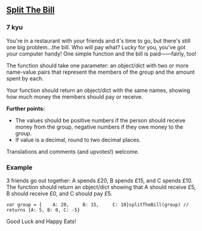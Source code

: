 <h2><a href=https://www.codewars.com/kata/5641275f07335295f10000d0/train/javascript target="_blank">Split The Bill</a></h2><h3>7 kyu</h3><p>You're in a restaurant with your friends and it's time to go, but there's still one big problem...the bill. Who will pay what? Lucky for you, you've got your computer handy! One simple function and the bill is paid——fairly, too!</p><p>The function should take one parameter: an object/dict with two or more name-value pairs that represent the members of the group and the amount spent by each.</p><p>Your function should return an object/dict with the same names, showing how much money the members should pay or receive.</p><p><strong>Further points:</strong></p><ul><li>The values should be positive numbers if the person should receive money from the group, negative numbers if they owe money to the group.</li><li>If value is a decimal, round to two decimal places.</li></ul><p>Translations and comments (and upvotes!) welcome.</p><h3 id="example">Example</h3><p>3 friends go out together: A spends £20, B spends £15, and C spends £10. The function should return an object/dict showing that A should receive £5, B should receive £0, and C should pay £5.</p><pre><code class="language-javascript"><span class="cm-keyword">var</span> <span class="cm-def">group</span> <span class="cm-operator">=</span> {    <span class="cm-property">A</span>: <span class="cm-number">20</span>,     <span class="cm-property">B</span>: <span class="cm-number">15</span>,     <span class="cm-property">C</span>: <span class="cm-number">10</span>}<span class="cm-variable">splitTheBill</span>(<span class="cm-variable">group</span>) <span class="cm-comment">// returns {A: 5, B: 0, C: -5}</span></code></pre><pre style="display: none;"><code class="language-python"><span class="cm-variable">group</span> <span class="cm-operator">=</span> {    <span class="cm-string">'A'</span>: <span class="cm-number">20</span>,     <span class="cm-string">'B'</span>: <span class="cm-number">15</span>,     <span class="cm-string">'C'</span>: <span class="cm-number">10</span>}<span class="cm-variable">split_the_bill</span>(<span class="cm-variable">group</span>) <span class="cm-comment"># returns {'A': 5, 'B': 0, 'C': -5}</span></code></pre><pre style="display: none;"><code class="language-ruby"><span class="cm-variable">group</span> <span class="cm-operator">=</span> {    <span class="cm-string">'A'</span><span class="cm-operator">=&gt;</span><span class="cm-number">20</span>,     <span class="cm-string">'B'</span><span class="cm-operator">=&gt;</span><span class="cm-number">15</span>,     <span class="cm-string">'C'</span><span class="cm-operator">=&gt;</span><span class="cm-number">10</span>}<span class="cm-variable">split_the_bill</span>(<span class="cm-variable">group</span>) <span class="cm-comment"># returns {'A'=&gt;5, 'B'=&gt;0, 'C'=&gt;-5}</span></code></pre><pre style="display: none;"><code class="language-elixir"><span class="cm-variable">group</span> <span class="cm-operator">=</span> <span class="cm-string">%{</span><span class="cm-string">  :A =&gt; 20,</span><span class="cm-string">  :B =&gt; 15,</span><span class="cm-string">  :C =&gt; 10</span><span class="cm-string">}</span><span class="cm-variable">split_the_bill</span>(<span class="cm-variable">group</span>) <span class="cm-comment"># returns %{:A =&gt; 5, :B =&gt; 0, :C =&gt; -5}</span></code></pre><p>Good Luck and Happy Eats!</p>